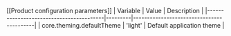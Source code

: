 [[Product configuration parameters]]
| Variable                                | Value   | Description                              |
|-----------------------------------------|---------|------------------------------------------|
| core.theming.defaultTheme               | 'light' | Default application theme                |